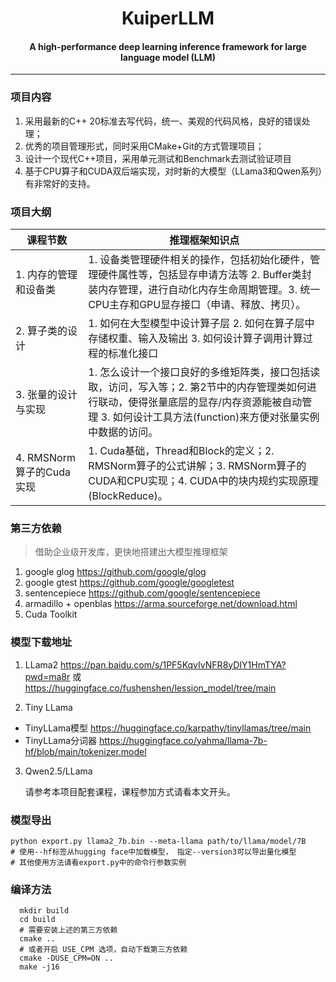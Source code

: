 <div align="center">
  
KuiperLLM
===========================
<h4>A high-performance deep learning inference framework for large language model (LLM)</h4>

---
<div align="left">

### 项目内容
1. 采用最新的C++ 20标准去写代码，统一、美观的代码风格，良好的错误处理；
2. 优秀的项目管理形式，同时采用CMake+Git的方式管理项目；
3. 设计一个现代C++项目，采用单元测试和Benchmark去测试验证项目
4. 基于CPU算子和CUDA双后端实现，对时新的大模型（LLama3和Qwen系列）有非常好的支持。


### 项目大纲

| 课程节数                                              | 推理框架知识点  | 
| ----------------------------------------------------- |-----| 
| 1. 内存的管理和设备类                           | 1. 设备类管理硬件相关的操作，包括初始化硬件，管理硬件属性等，包括显存申请方法等 2. Buffer类封装内存管理，进行自动化内存生命周期管理。3. 统一CPU主存和GPU显存接口（申请、释放、拷贝）。 |
| 2. 算子类的设计                            | 1. 如何在大型模型中设计算子层 2. 如何在算子层中存储权重、输入及输出 3. 如何设计算子调用计算过程的标准化接口 |
| 3. 张量的设计与实现                          | 1. 怎么设计一个接口良好的多维矩阵类，接口包括读取，访问，写入等；2. 第2节中的内存管理类如何进行联动，使得张量底层的显存/内存资源能被自动管理 3. 如何设计工具方法(function)来方便对张量实例中数据的访问。 |
| 4. RMSNorm算子的Cuda实现          | 1. Cuda基础，Thread和Block的定义；2. RMSNorm算子的公式讲解；3. RMSNorm算子的CUDA和CPU实现；4. CUDA中的块内规约实现原理(BlockReduce)。 |


### 第三方依赖
> 借助企业级开发库，更快地搭建出大模型推理框架
1. google glog https://github.com/google/glog
2. google gtest https://github.com/google/googletest
3. sentencepiece https://github.com/google/sentencepiece
4. armadillo + openblas https://arma.sourceforge.net/download.html
5. Cuda Toolkit


### 模型下载地址
1. LLama2 https://pan.baidu.com/s/1PF5KqvIvNFR8yDIY1HmTYA?pwd=ma8r 或 https://huggingface.co/fushenshen/lession_model/tree/main

2. Tiny LLama 
- TinyLLama模型 https://huggingface.co/karpathy/tinyllamas/tree/main
- TinyLLama分词器 https://huggingface.co/yahma/llama-7b-hf/blob/main/tokenizer.model

3. Qwen2.5/LLama
   
   请参考本项目配套课程，课程参加方式请看本文开头。


### 模型导出
```shell
python export.py llama2_7b.bin --meta-llama path/to/llama/model/7B
# 使用--hf标签从hugging face中加载模型， 指定--version3可以导出量化模型
# 其他使用方法请看export.py中的命令行参数实例
```


### 编译方法
```shell
  mkdir build 
  cd build
  # 需要安装上述的第三方依赖
  cmake ..
  # 或者开启 USE_CPM 选项，自动下载第三方依赖
  cmake -DUSE_CPM=ON ..
  make -j16
```
